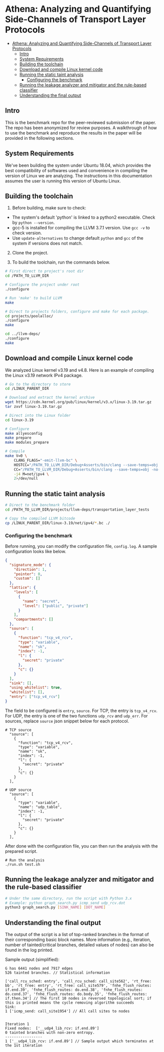 # Athena: Analyzing and Quantifying Side-Channels of Transport Layer Protocols


- [Athena: Analyzing and Quantifying Side-Channels of Transport Layer Protocols](#athena-analyzing-and-quantifying-side-channels-of-transport-layer-protocols)
  - [Intro](#intro)
  - [System Requirements](#system-requirements)
  - [Building the toolchain](#building-the-toolchain)
  - [Download and compile Linux kernel code](#download-and-compile-linux-kernel-code)
  - [Running the static taint analysis](#running-the-static-taint-analysis)
    - [Configuring the benchmark](#configuring-the-benchmark)
  - [Running the leakage analyzer and mitigator and the rule-based classifier](#running-the-leakage-analyzer-and-mitigator-and-the-rule-based-classifier)
  - [Understanding the final output](#understanding-the-final-output)


## Intro

This is the benchmark repo for the peer-reviewed submission of the paper. The repo has been anonymized for review purposes. A walkthrough of how to use the benchmark and reproduce the results in the paper will be provided in the following sections. 

## System Requirements

We've been building the system under Ubuntu 18.04, which provides the best compatibility of softwares used and convenience in compiling the version of Linux we are analyzing. The instructions in this documentation assumes the user is running this version of Ubuntu Linux.

## Building the toolchain

1. Before building, make sure to check:

- The system's default 'python' is linked to a python2 executable. Check by `python --version`.
- gcc-5 is installed for compiling the LLVM 3.7.1 version. Use `gcc -v` to check version. 
- Use `update-alternatives` to change default `python` and `gcc` of the system if versions does not match.

2. Clone the project. 

3. To build the toolchain, run the commands below.

```sh
# First direct to project's root dir
cd /PATH_TO_LLVM_DIR

# Configure the project under root
./configure

# Run 'make' to build LLVM
make

# Direct to projects folders, configure and make for each package.
cd projects/poolalloc/
./configure
make

cd ../llvm-deps/
./configure
make
```

## Download and compile Linux kernel code

We analyzed Linux kernel v3.19 and v4.8. Here is an example of compiling the Linux v3.19 network IPv4 package.

```sh
# Go to the directory to store 
cd /LINUX_PARENT_DIR

# Download and extract the kernel archive
wget https://cdn.kernel.org/pub/linux/kernel/v3.x/linux-3.19.tar.gz
tar zxvf linux-3.19.tar.gz

# Direct into the Linux folder
cd linux-3.19

# Configure
make allyesconfig
make prepare
make modules_prepare

# Compile
make V=0 \
    CLANG_FLAGS="-emit-llvm-bc" \
    HOSTCC="/PATH_TO_LLVM_DIR/Debug+Asserts/bin/clang --save-temps=obj -no-integrated-as -g" \
    CC="/PATH_TO_LLVM_DIR/Debug+Asserts/bin/clang --save-temps=obj -no-integrated-as -g" \
    -j4 M=net/ipv4 \
    2>/dev/null
```




## Running the static taint analysis

```sh
# Direct to the benchmark folder
cd /PATH_TO_LLVM_DIR/projects/llvm-deps/transportation_layer_tests

# Copy the compiled LLVM bitcode
cp /LINUX_PARENT_DIR/linux-3.19/net/ipv4/*.bc ./
```

### Configuring the benchmark

Before running, you can modify the configuration file, `config.log`. A sample configuration looks like below.

```json
{
  "signature_mode": {
    "direction": 1,
    "pointer": 0,
    "custom": []
  },
  "lattice": {
    "levels": [
      {
        "name": "secret",
        "level": ["public", "private"]
      }
    ],
    "compartments": []
  },
  "source": [
    {
      "function": "tcp_v4_rcv",
      "type": "variable",
      "name": "sk",
      "index": -1,
      "l": {
        "secret": "private"
      },
      "c": {}
    }
  ],
  "sink": [],
  "using_whitelist": true,
  "whitelist": [],
  "entry": ["tcp_v4_rcv"]
}
```

The field to be configured is `entry`, `source`. For TCP, the entry is `tcp_v4_rcv`. For UDP, the entry is one of the two functions `udp_rcv` and `udp_err`. For sources, replace `source` json snippet below for each protocol.

```
# TCP source
  "source": [
    {
      "function": "tcp_v4_rcv",
      "type": "variable",
      "name": "sk",
      "index": -1,
      "l": {
        "secret": "private"
      },
      "c": {}
    }
  ],

# UDP source
  "source": [
    {
      "type": "variable",
      "name": "udp_table",
      "index": -1,
      "l": {
        "secret": "private"
      },
      "c": {}
    }
  ],
```


After done with the configuration file, you can then run the analysis with the prepared script.
```
# Run the analysis
./run.sh test.sh
```

## Running the leakage analyzer and mitigator and the rule-based classifier

```sh
# Under the same directory, run the script with Python 3.x
# Example: python graph_search.py icmp_send udp_rcv.dot
python3 graph_search.py [SINK_NAME] [DOT_NAME]
```

## Understanding the final output

The output of the script is a list of top-ranked branches in the format of their corresponding basic block names. More information (e.g., iteration, number of tainted/critical branches, detailed values of nodes) can also be found in the log printed.

Sample output (simplified):
```
G has 6441 nodes and 7917 edges
526 tainted branches. // Statistical information

['call_rcu_sched: entry', 'call_rcu_sched: call_site562', 'rt_free: bb', 'rt_free: entry', 'rt_free: call_site579', 'fnhe_flush_routes: if.end.39', 'fnhe_flush_routes: do.end.38', 'fnhe_flush_routes: do.cond.37', 'fnhe_flush_routes: do.body.35', 'fnhe_flush_routes: if.then.34'] // The first 10 nodes in reversed topological sort; if this is printed means the cycle removing algorithm succeeds
Sink:
1 ['icmp_send: call_site1954'] // All call sites to nodes


Iteration 1
Fixed nodes:  ['__udp4_lib_rcv: if.end.89']
0 tainted branches with non-zero entropy.
-----------------
1 ['__udp4_lib_rcv: if.end.89'] // Sample output which terminates at the 1st iteration
```







